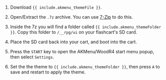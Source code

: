 1. Download `{{ include.akmenu_themeFile }}`.

1. Open/Extract the `.7z` archive. You can use [7-Zip](https://7-zip.org/download.html) to do this.

1. Inside the 7z you will find a folder called `{{ include.akmenu_themeFolder }}`. Copy this folder to `/__rpg/ui` on your flashcart's SD card.

1. Place the SD card back into your cart, and boot into the cart.

1. Press the `START` key to open the AKMenu/WoodR4 start menu popup, then select `Settings`.

1. Set the the theme to `{{ include.akmenu_themeFolder }}`, then press `A` to save and restart to apply the theme.